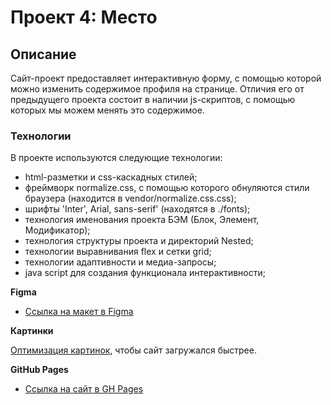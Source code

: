 # Проект 4: Место

## Описание

Сайт-проект предоставляет интерактивную форму, с помощью которой можно изменить содержимое профиля на странице. Отличия его от предыдущего проекта состоит в наличии js-скриптов, с помощью которых мы можем менять это содержимое. 

### Технологии

В проекте используются следующие технологии:   

* html-разметки и css-каскадных стилей;     
* фреймворк normalize.css, с помощью которого обнуляются стили браузера (находится в vendor/normalize.css.css);   
* шрифты 'Inter', Arial, sans-serif' (находятся в ./fonts);      
* технология именования проекта БЭМ (Блок, Элемент, Модификатор);      
* технология структуры проекта и директорий Nested;      
* технологии выравнивания flex и сетки grid;     
* технологии адаптивности и медиа-запросы;     
* java script для создания функционала интерактивности;      


**Figma**

* [Ссылка на макет в Figma](https://www.figma.com/file/StZjf8HnoeLdiXS7dYrLAh/JavaScript.-Sprint-4)

**Картинки**

[Оптимизация картинок](https://tinypng.com/), чтобы сайт загружался быстрее.

**GitHub Pages**

* [Ссылка на сайт в GH Pages](https://hitomizavr.github.io/mesto/index.html)